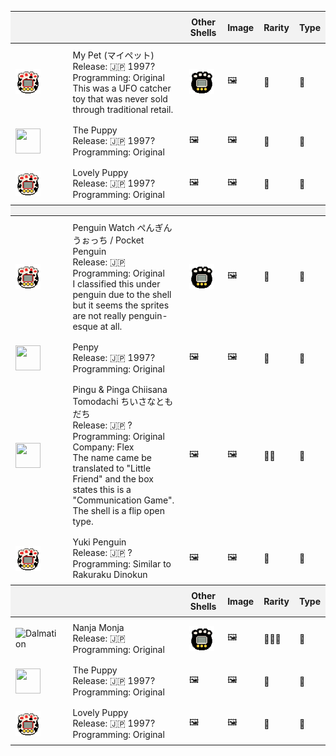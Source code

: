 <table>
  <thead>
    <tr>
      <th style="background-color:#f2f2f2; padding:8px;"></th>
      <th style="background-color:#f2f2f2; padding:8px;"></th>
      <th style="background-color:#f2f2f2; padding:8px;">Other Shells</th>
      <th style="background-color:#f2f2f2; padding:8px;">Image</th>
       <th style="background-color:#f2f2f2; padding:8px;">Rarity</th>
       <th style="background-color:#f2f2f2; padding:8px;">Type</th>
    </tr>
  </thead>
  <tbody>
    <tr>
      <td style="padding:8px;">
        <img src="images/pixel_mypet01.png" alt="Dalmation" style="vertical-align:middle; margin-right:8px; width:40px; height:40px;">
      </td>
      <td style="padding:8px;">My Pet (マイペット)<br>Release: 🇯🇵 1997?<br>
        Programming: Original<br>
        This was a UFO catcher toy that was never sold through traditional retail.</td>
       <td style="padding:8px;">
      <img src="images/pixel_mypet02.png" alt="Black & White" style="vertical-align:middle; margin-right:8px; width:40px; height:40px;">
      </td>
      <td style="padding:8px;">🖼️</td>
      <td style="padding:8px;">💎</td>
       <td style="padding:8px;">🐶</td>
    </tr>
    <tr>
      <td style="padding:8px;">
        <img src="images/pixel_thepuppy01.png" alt="" style="vertical-align:middle; margin-right:8px; width:40px; height:40px;">
      </td>
      <td style="padding:8px;">The Puppy<br>Release: 🇯🇵 1997?<br>Programming: Original</td>
       <td style="padding:8px;">🖼️</td>
      <td style="padding:8px;">🖼️</td>
      <td style="padding:8px;">💎</td>
       <td style="padding:8px;">🐶</td>
    </tr>
        <tr>
      <td style="padding:8px;">
        <img src="images/pixel_mypet01.png" alt="" style="vertical-align:middle; margin-right:8px; width:40px; height:40px;">
      </td>
      <td style="padding:8px;">Lovely Puppy<br>Release: 🇯🇵 1997?<br>Programming: Original</td>
      <td style="padding:8px;">🖼️</td>
      <td style="padding:8px;">🖼️</td>
      <td style="padding:8px;">💎</td>
       <td style="padding:8px;">🐶</td>
    </tr>

  <thead>
    <tr>
      <th style="background-color:#f2f2f2; padding:8px;"></th>
      <th style="background-color:#f2f2f2; padding:8px;"></th>
      <th style="background-color:#f2f2f2; padding:8px;"></th>
      <th style="background-color:#f2f2f2; padding:8px;"></th>
       <th style="background-color:#f2f2f2; padding:8px;"></th>
       <th style="background-color:#f2f2f2; padding:8px;"></th>
    </tr>
  </thead>
  <tbody>
    <tr>
      <td style="padding:8px;">
        <img src="images/pixel_mypet01.png" alt="Dalmation" style="vertical-align:middle; margin-right:8px; width:40px; height:40px;">
      </td>
      <td style="padding:8px;">Penguin Watch ぺんぎんうぉっち / Pocket Penguin<br>Release: 🇯🇵 <br>
        Programming: Original<br>I classified this under penguin due to the shell but it seems the sprites are not really penguin-esque at all. 
        </td>
       <td style="padding:8px;">
      <img src="images/pixel_mypet02.png" alt="Black & White" style="vertical-align:middle; margin-right:8px; width:40px; height:40px;">
      </td>
      <td style="padding:8px;">🖼️</td>
      <td style="padding:8px;">💎</td>
       <td style="padding:8px;">🐧</td>
    </tr>
    <tr>
      <td style="padding:8px;">
        <img src="images/pixel_penpy01.png" alt="" style="vertical-align:middle; margin-right:8px; width:40px; height:40px;">
      </td>
      <td style="padding:8px;">Penpy<br>Release: 🇯🇵 1997?<br>Programming: Original</td>
       <td style="padding:8px;">🖼️</td>
      <td style="padding:8px;">🖼️</td>
      <td style="padding:8px;">💎</td>
       <td style="padding:8px;">🐧</td>
    </tr>
        <tr>
      <td style="padding:8px;">
        <img src="images/pixel_pingufriends01.png" alt="" style="vertical-align:middle; margin-right:8px; width:40px; height:40px;">
      </td>
      <td style="padding:8px;">Pingu & Pinga Chiisana Tomodachi ちいさなともだち<br>Release: 🇯🇵 ?<br>Programming: Original<br>Company: Flex<br>The name came be translated to "Little Friend" and the box states this is a "Communication Game". The shell is a flip open type.</td>
      <td style="padding:8px;">🖼️</td>
      <td style="padding:8px;">🖼️</td>
      <td style="padding:8px;">💎💎</td>
       <td style="padding:8px;">🐧</td>
       <tr>
                     <td style="padding:8px;">
        <img src="images/pixel_mypet01.png" alt="Dalmation" style="vertical-align:middle; margin-right:8px; width:40px; height:40px;">
      </td>
                <td style="padding:8px;">Yuki Penguin<br>Release: 🇯🇵 ?<br>Programming: Similar to Rakuraku Dinokun<br></td>
      <td style="padding:8px;">🖼️</td>
      <td style="padding:8px;">🖼️</td>
      <td style="padding:8px;">💎</td>
       <td style="padding:8px;">🐧</td>
    </tr>

  <thead>
    <tr>
      <th style="background-color:#f2f2f2; padding:8px;"></th>
      <th style="background-color:#f2f2f2; padding:8px;"></th>
      <th style="background-color:#f2f2f2; padding:8px;">Other Shells</th>
      <th style="background-color:#f2f2f2; padding:8px;">Image</th>
       <th style="background-color:#f2f2f2; padding:8px;">Rarity</th>
       <th style="background-color:#f2f2f2; padding:8px;">Type</th>
    </tr>
  </thead>
  <tbody>
    <tr>
      <td style="padding:8px;">
        <img src="images/.png" alt="Dalmation" style="vertical-align:middle; margin-right:8px; width:40px; height:40px;">
      </td>
      <td style="padding:8px;">Nanja Monja<br>Release: 🇯🇵 <br>
        Programming: Original<br>
        </td>
       <td style="padding:8px;">
      <img src="images/pixel_mypet02.png" alt="Black & White" style="vertical-align:middle; margin-right:8px; width:40px; height:40px;">
      </td>
      <td style="padding:8px;">🖼️</td>
      <td style="padding:8px;">💎💎💎</td>
       <td style="padding:8px;">👾</td>
    </tr>
    <tr>
      <td style="padding:8px;">
        <img src="images/pixel_thepuppy01.png" alt="" style="vertical-align:middle; margin-right:8px; width:40px; height:40px;">
      </td>
      <td style="padding:8px;">The Puppy<br>Release: 🇯🇵 1997?<br>Programming: Original</td>
       <td style="padding:8px;">🖼️</td>
      <td style="padding:8px;">🖼️</td>
      <td style="padding:8px;">💎</td>
       <td style="padding:8px;">🐶</td>
    </tr>
        <tr>
      <td style="padding:8px;">
        <img src="images/pixel_mypet01.png" alt="" style="vertical-align:middle; margin-right:8px; width:40px; height:40px;">
      </td>
      <td style="padding:8px;">Lovely Puppy<br>Release: 🇯🇵 1997?<br>Programming: Original</td>
      <td style="padding:8px;">🖼️</td>
      <td style="padding:8px;">🖼️</td>
      <td style="padding:8px;">💎</td>
       <td style="padding:8px;">🐶</td>
    </tr>

